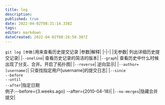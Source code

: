 ```yaml
---
title: log
description: 
published: true
date: 2022-04-02T08:31:14.338Z
tags: 
editor: markdown
dateCreated: 2022-04-02T08:28:50.307Z
---
```


`git log [参数]`用来查看历史提交记录
|参数|解释|
|-|-|
|无参数|	列出详细历史提交记录|
|`--oneline`| 	查看历史记录的简洁的版本|
|`--graph`|	查看历史中什么时候出现了分支、合并。开启了拓扑图|
|`--reverse`|	逆向显示|
|`--author=[username]`|	只查找指定用户[username]的提交日志|
|`--since`<br/>`--before`<br/>`--until`<br/>`--after`|指定日期<br/>例子:--before={3.weeks.ago} --after={2010-04-18}|
|`--no-merges`|隐藏合并提交|

